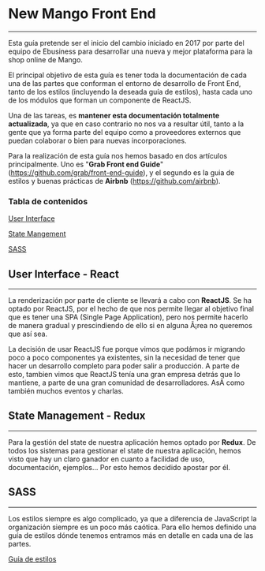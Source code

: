 # **New Mango Front End**
***

Esta guía pretende ser el inicio del cambio iniciado en 2017 por parte del equipo de Ebusiness para desarrollar una nueva y mejor plataforma para la shop online de Mango.

El principal objetivo de esta guía es tener toda la documentación de cada una de las partes que conforman el entorno de desarrollo de Front End, tanto de los estilos (incluyendo la deseada guía de estilos), hasta cada uno de los módulos que forman un componente de ReactJS.

Una de las tareas, es **mantener esta documentación totalmente actualizada**, ya que en caso contrario no nos va a resultar útil, tanto a la gente que ya forma parte del equipo como a proveedores externos que puedan colaborar o bien para nuevas incorporaciones.

Para la realización de esta guía nos hemos basado en dos artículos principalmente. Uno es "**Grab Front end Guide**" (https://github.com/grab/front-end-guide), y el segundo es la guia de estilos y buenas prácticas de **Airbnb** (https://github.com/airbnb).


### **Tabla de contenidos**

[User Interface](#user-interface--react)

[State Mangement](#state-management--redux)

[SASS](#sass)
  
  
  

## **<a name="user-interface--react"></a>User Interface - React**
***

La renderización por parte de cliente se llevará a cabo con **ReactJS**. Se ha optado por ReactJS, por el hecho de que nos permite llegar al objetivo final que es tener una SPA (Single Page Application), pero nos permite hacerlo de manera gradual y prescindiendo de ello si en alguna Ã¡rea no queremos que así sea.

La decisión de usar ReactJS fue porque vimos que podámos ir migrando poco a poco componentes ya existentes, sin la necesidad de tener que hacer un desarrollo completo para poder salir a producción. A parte de esto, tambien vimos que ReactJS tení­a una gran empresa detrás que lo mantiene, a parte de una gran comunidad de desarrolladores. AsÃ­ como también muchos eventos y charlas.


## **<a name="state-management--redux"></a>State Management - Redux**
***

Para la gestión del state de nuestra aplicación hemos optado por **Redux**. De todos los sistemas para gestionar el state de nuestra aplicación, hemos visto que hay un claro ganador en cuanto a facilidad de uso, documentación, ejemplos... Por esto hemos decidido apostar por él.



## **<a name="sass"></a>SASS**
***

Los estilos siempre es algo complicado, ya que a diferencia de JavaScript la organización siempre es un poco más caótica. Para ello hemos definido una guía de estilos dónde tenemos entramos más en detalle en cada una de las partes.

[Guía de estilos](style/)
